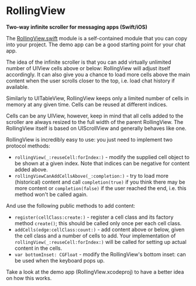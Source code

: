 # RollingView
**Two-way infinite scroller for messaging apps (Swift/iOS)**

The [RollingView.swift](https://github.com/crontab/RollingView/blob/master/RollingView/RollingView.swift) module is a self-contained module that you can copy into your project. The demo app can be a good starting point for your chat app.

The idea of the infinite scroller is that you can add virtually unlimited number of UIView cells above or below: RollingView will adjust itself accordingly. It can also give you a chance to load more cells above the main content when the user scrolls closer to the top, i.e. load chat history if available.

Similarly to UITableView, RollingView keeps only a limited number of cells in memory at any given time. Cells can be reused at different indices.

Cells can be any UIView, however, keep in mind that all cells added to the scroller are always resized to the full width of the parent RollingView. The RollingView itself is based on UIScrollView and generally behaves like one.

RollingView is incredibly easy to use: you just need to implement two protocol methods:

* `rollingView(_:reuseCell:forIndex:)` - modify the supplied cell object to be shown at a given index. Note that indices can be negative for content added above.
* `rollingViewCanAddCellsAbove(_:completion:)` - try to load more (historical) content and call `completion(true)` if you think there may be more content or `completion(false)` if the user reached the end, i.e. this method won't be called again.

And use the following public methods to add content:

* `register(cellClass:create:)` - register a cell class and its factory method `create()`; this should be called only once per each cell class.
* `addCells(edge:cellClass:count:)` - add content above or below, given the cell class and a number of cells to add. Your implementation of `rollingView(_:reuseCell:forIndex:)` will be called for setting up actual content in the cells.
* `var bottomInset: CGFloat` - modify the RollingView's bottom inset: can be used when the keyboard pops up.

Take a look at the demo app (RollingVIew.xcodeproj) to have a better idea on how this works.
